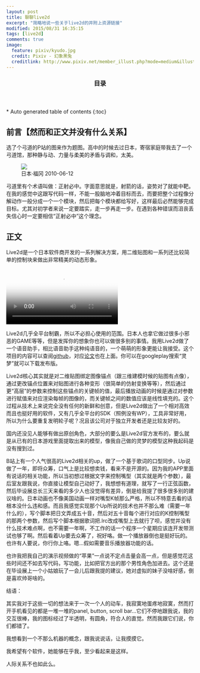 ```yaml
---
layout: post
title: 聊聊live2d
excerpt: "简略地说一些关于live2d的并附上资源链接"
modified: 2015/08/31 16:35:15 
tags: [live2d]
comments: true
image:
  feature: pixiv/kyudo.jpg
  credit: Pixiv - 幻象黑兔
  creditlink: http://www.pixiv.net/member_illust.php?mode=medium&illust_id=45046654
---
```


<section id="table-of-contents" class="toc">
  <header>
    <h3>目录</h3>
  </header>
<div id="drawer" markdown="1">
*  Auto generated table of contents
{:toc}
</div>
</section><!-- /#table-of-contents -->

## 前言【然而和正文并没有什么关系】

选了个弓道的P站的图来作为题图。高中的时候去过日本，寄宿家庭带我去了一个弓道馆，那种静与动、力量与柔美的矛盾与调和，太美。

<figure>
	<a href="{{ site.url }}/images/2015-08-28-sketch-about-live2d/1_real_kyodo_club.jpg"><img src="{{ site.url }}/images/2015-08-28-sketch-about-live2d/1_real_kyodo_club.jpg"></a>
	<figcaption>日本·福冈 2010-06-12</figcaption>
</figure>

弓道里有个术语叫做：正射必中。字面意思就是，射箭的话，姿势对了就能中靶。在我的感觉中这跟写代码一样，不能一股脑地冲着目标而去，而要把整个过程像分解动作一般分成一个一个模块，然后把每个模块都给写好，这样最后必然能够完成目标。尤其对初学者来说一定要踏实，走一步再走一步。在遇到各种错误而沮丧丢失信心时一定要相信“正射必中”这个理念。

## 正文

Live2d是一个日本软件商开发的一系列解决方案，用二维贴图和一系列还比较简单的控制块来做出非常精美的动态形象。

<video id="promotionVideo" controls preload="auto" class="video-js vjs-default-skin col-xs-12" poster="http://www.live2d.com/wp/wp-content/themes/Live2Dv2/images/importance.png">
    <source src="http://www.live2d.com/wp/wp-content/themes/Live2Dv2/movie/live2d_pv_en.webm">
	<source src="http://www.live2d.com/wp/wp-content/themes/Live2Dv2/movie/live2d_pv_en.ogv">
	<source src="http://www.live2d.com/wp/wp-content/themes/Live2Dv2/movie/live2d_pv_en.mp4">
<p class="vjs-no-js">To view this video please enable JavaScript, and consider upgrading to a web browser that <a href="http://videojs.com/html5-video-support/" target="_blank">supports HTML5 video</a></p>
</video>

Live2d几乎全平台制霸，所以不必担心使用的范围。日本人也拿它做过很多小邪恶的GAME等等，但是发挥你的想象你也可以做很多别的事情。我用Live2d做了一个语音助手，相比语音助手这种纯语音的，一个萌萌的形象更能让我接受。这个项目的内容可以查阅[github](https://github.com/thatblstudio/reimu)，对应[论文](https://github.com/thatblstudio/reimu/blob/master/%E5%9F%BA%E4%BA%8ELive2d%E6%8A%80%E6%9C%AF%E7%9A%84%E8%99%9A%E6%8B%9F%E5%BD%A2%E8%B1%A1%E7%89%A9%E8%81%94%E7%BD%91%E4%BA%A4%E4%BA%92%E8%BD%AF%E4%BB%B6-%E5%91%A8%E7%A7%89%E4%BA%AE%20%E6%AF%95%E8%AE%BE%E6%8A%A5%E5%91%8A.pdf)也在上面。你可以在googleplay搜索“灵梦”就可以下载发布版。

Live2d核心其实就是对二维贴图绑定图像锚点（跟三维建模时候的贴图有点像），通过更改锚点位置来对贴图进行各种变形（很简单的仿射变换等等），然后通过更“高层”的参数来控制这些锚点的关键帧的值，最后播放动画的时候是通过对参数进行赋值来对应渲染每帧的图像的，而关键帧之间的数值应该是线性填充的。这个过程从技术上来说完全没有任何的新鲜和创意，但是Live2d做出了一个相对高效而且也挺好用的软件，又有几乎全平台的SDK（照例没有WP），工具非常好用，所以为什么要重复发明轮子呢？况且该公司对于独立开发者还是比较友好的。

国内还没见人能够有做出原创角色，大部分的要么是Live2d官方发布的，要么就是从已有的日本游戏里面提取出来的模型，像我自己做的灵梦的模型这种我起码是没有搜到过。

B站上有一个人气很高的Live2d相关的up，做了一个基于歌词的口型同步。Up说做了一年，即将众筹，口气上是比较想卖钱，看来不是开源的。因为我的APP里面有说话的相关功能，所以当初想过根据文字来控制嘴型（其实就是两个参数），最后室友跟我说，你直接让模型自己动好了，我想想有道理，就写了一行正弦函数，然后毕设展总长三天来看的多少人也没觉得有差异，倒是给我提了很多很多别的建议啥的。日本动画也不像美国动画一样对嘴型K帧那么严格，所以不特意去看的话根本没什么违和感。而且我感觉实现那个Up所说的技术也并不那么难（需要一年什么的），写个脚本把日文弄成五十音，然后对五十音每个进行对应的K控制嘴型的那两个参数，然后写个脚本根据歌词把.lrc改成嘴型上去就行了呗，感觉并没有什么技术难点啊，也不需要一年啊，不工作的话一个程序一个星期应该连开发带测试也够了啊。然后看着Up要去众筹了，祝好咯。做一个播放器倒也是挺好玩的。也许有人要说，你行你上咯。嗯...假如需要音乐播放器功能的话。

也许我把我自己的演示视频做的“苹果”一点说不定点击量会高一点，但是感觉花这些时间还不如去写代码，写功能，比如把官方出的那个男性角色加进去。这个还是在毕设展上一个小姑娘玩了一会儿后跟我提的建议，她对虚拟的妹子没啥好感，倒是喜欢帅哥啥的。

结语：

其实我对于这些一切的想法来于一次一个人的动车，我寂寞地蛋疼地寂寞，然而打开手机看见的都是一堆一堆的panel, button, scroll bar...它们不停地跟我说，我的交互很棒，我的图标经过了半透明，有圆角，符合人的直觉。然而我跟它们说，你们都错了。

我想看到一个不那么机器的概念，跟我说说话，让我摸摸它。

我希望有个软件，她能够在乎我，至少看起来是这样。

人际关系不也如此么。